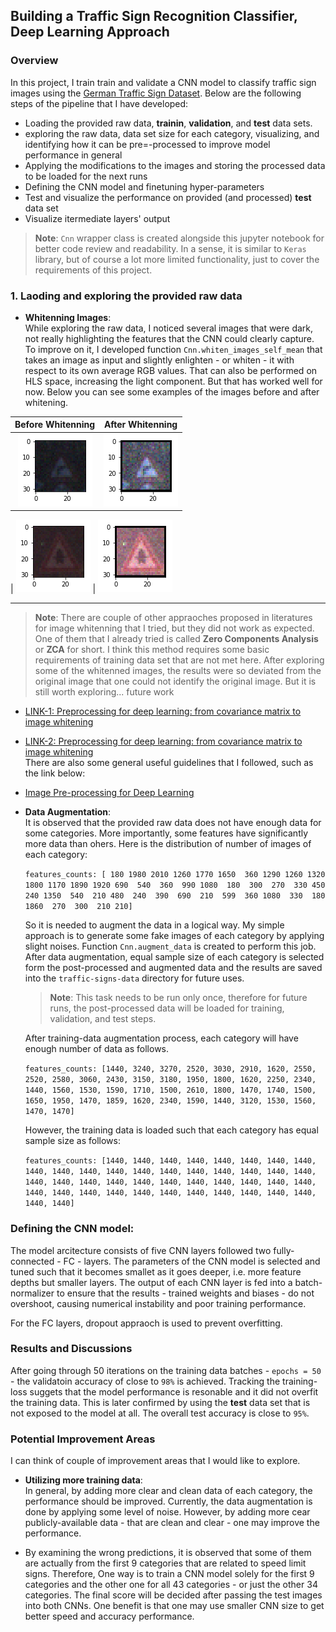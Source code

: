 ## Building a Traffic Sign Recognition Classifier, Deep Learning Approach 

### Overview  

In this project, I train train and validate a CNN model to classify traffic sign images using the [German Traffic Sign Dataset](http://benchmark.ini.rub.de/?section=gtsrb&subsection=dataset). Below are the following steps of the pipeline that I have developed:  

- Loading the provided raw data, **trainin**, **validation**, and **test** data sets. 
- exploring the raw data, data set size for each category, visualizing, and identifying how it can be pre=-processed to improve model performance in general 
- Applying the modifications to the images and storing the processed data to be loaded for the next runs 
- Defining the CNN model and finetuning hyper-parameters  
- Test and visualize the performance on provided (and processed) **test** data set 
- Visualize itermediate layers' output 

> **Note**: `Cnn` wrapper class is created alongside this jupyter notebook for better code review and readability. In a sense, it is similar to `Keras` library, but of course a lot more limited functionality, just to cover the requirements of this project.  

### 1. Laoding and exploring the provided raw data  

- **Whitenning Images**:  
    While exploring the raw data, I noticed several images that were dark, not really highlighting the features that the CNN could clearly capture. To improve on it, I developed function `Cnn.whiten_images_self_mean` that takes an image as input and slightly enlighten - or whiten - it with respect to its own average RGB values. That can also be performed on HLS space, increasing the light component. But that has worked well for now. Below you can see some examples of the images before and after whitening.  

Before Whitenning             |  After Whitenning
:-------------------------:|:-------------------------:
![Before](Images/sample-01-d.png)  |  ![After](Images/sample-01.png)  
 | 
![Before](Images/sample-02-d.png)  |  ![After](Images/sample-02.png)  

***
> **Note**:
There are couple of other appraoches proposed in literatures for image whitenning that I tried, but they did not work as expected. One of them that I already tried is called **Zero Components Analysis** or **ZCA** for short. I think this method requires some basic requirements of training data set that are not met here. After exploring some of the whitenned images, the results were so deviated from the original image that one could not identify the original image. But it is still worth exploring... future work  
- [LINK-1: Preprocessing for deep learning: from covariance matrix to image whitening](https://hadrienj.github.io/posts/Preprocessing-for-deep-learning/)
- [LINK-2: Preprocessing for deep learning: from covariance matrix to image whitening](https://www.freecodecamp.org/news/preprocessing-for-deep-learning-from-covariance-matrix-to-image-whitening-9e2b9c75165c/)  
There are also some general useful guidelines that I followed, such as the link below: 
- [Image Pre-processing for Deep Learning](https://towardsdatascience.com/image-pre-processing-c1aec0be3edf) 

  

- **Data Augmentation**:  
    It is observed that the provided raw data does not have enough data for some categories. More importantly, some features have significantly more data than ohers. Here is the distribution of number of images of each category:  
    
    `features_counts: [ 180 1980 2010 1260 1770 1650  360 1290 1260 1320 1800 1170 1890 1920 690  540  360  990 1080  180  300  270  330 450  240 1350  540  210 480  240  390  690  210  599  360 1080  330  180 1860  270  300  210 210]`
    
    So it is needed to augment the data in a logical way. My simple approach is to generate some fake images of each category by applying slight noises. Function `Cnn.augment_data` is created to perform this job. After data augmentation, equal sample size of each category is selected form the post-processed and augmented data and the results are saved into the `traffic-signs-data` directory for future uses. 
    
    > **Note**: This task needs to be run only once, therefore for future runs, the post-processed data will be loaded for training, validation, and test steps. 
    
    After training-data augmentation process, each category will have enough number of data as follows. 
    
    `features_counts: [1440, 3240, 3270, 2520, 3030, 2910, 1620, 2550, 2520, 2580, 3060, 2430, 3150, 3180, 1950, 1800, 1620, 2250, 2340, 1440, 1560, 1530, 1590, 1710, 1500, 2610, 1800, 1470, 1740, 1500, 1650, 1950, 1470, 1859, 1620, 2340, 1590, 1440, 3120, 1530, 1560, 1470, 1470]`  
        
    However, the training data is loaded such that each category has equal sample size as follows:  
    
    `features_counts: [1440, 1440, 1440, 1440, 1440, 1440, 1440, 1440, 1440, 1440, 1440, 1440, 1440, 1440, 1440, 1440, 1440, 1440, 1440, 1440, 1440, 1440, 1440, 1440, 1440, 1440, 1440, 1440, 1440, 1440, 1440, 1440, 1440, 1440, 1440, 1440, 1440, 1440, 1440, 1440, 1440, 1440, 1440]`  
    
### Defining the CNN model:  

The model arcitecture consists of five CNN layers followed two fully-connected - FC - layers. The parameters of the CNN model is selected and tuned such that it becomes smallet as it goes deeper, i.e. more feature depths but smaller layers. The output of each CNN layer is fed into a batch-normalizer to ensure that the results - trained weights and biases - do not overshoot, causing numerical instability and poor training performance.  

For the FC layers, dropout appraoch is used to prevent overfitting. 

### Results and Discussions  

After going through 50 iterations on the training data batches - `epochs = 50` - the validatoin accuracy of close to `98%` is achieved. Tracking the training-loss suggets that the model performance is resonable and it did not overfit the training data. This is later confirmed by using the **test** data set that is not exposed to the model at all. The overall test accuracy is close to `95%`. 

### Potential Improvement Areas  

I can think of couple of improvement areas that I would like to explore. 

-  **Utilizing more training data**:  
   In general, by adding more clear and clean data of each category, the performance should be improved. Currently, the data augmentation is done by applying some level of noise. However, by adding more cear publicly-available data - that are clean and clear - one may improve the performance.  
   
-  By examining the wrong predictions, it is observed that some of them are actually from the first 9 categories that are related to speed limit signs. Therefore, One way is to train a CNN model solely for the first 9 categories and the other one for all 43 categories - or just the other 34 categories. The final score will be decided after passing the test images into both CNNs. One benefit is that one may use smaller CNN size to get better speed and accuracy performance.  

